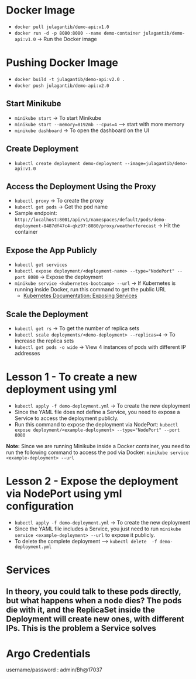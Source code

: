 # Docker Image

- `docker pull julagantib/demo-api:v1.0`
- `docker run -d -p 8080:8080 --name demo-container julagantib/demo-api:v1.0` → Run the Docker image

# Pushing Docker Image

- `docker build -t julagantib/demo-api:v2.0 .`
- `docker push julagantib/demo-api:v2.0`

## Start Minikube

- `minikube start` → To start Minikube
- `minikube start --memory=8192mb --cpus=4` --> start with more memory
- `minikube dashboard` → To open the dashboard on the UI

## Create Deployment

- `kubectl create deployment demo-deployment --image=julagantib/demo-api:v1.0`

## Access the Deployment Using the Proxy

- `kubectl proxy` → To create the proxy
- `kubectl get pods` → Get the pod name
- Sample endpoint: `http://localhost:8001/api/v1/namespaces/default/pods/demo-deployment-8487df47c4-qkz97:8080/proxy/weatherforecast` → Hit the container

## Expose the App Publicly

- `kubectl get services`
- `kubectl expose deployment/<deployment-name> --type="NodePort" --port 8080` → Expose the deployment
- `minikube service <kubernetes-bootcamp> --url` → If Kubernetes is running inside Docker, run this command to get the public URL
  - [Kubernetes Documentation: Exposing Services](https://kubernetes.io/docs/tutorials/kubernetes-basics/expose/expose-intro/)

## Scale the Deployment

- `kubectl get rs` → To get the number of replica sets
- `kubectl scale deployments/<demo-deployment> --replicas=4` → To increase the replica sets
- `kubectl get pods -o wide` → View 4 instances of pods with different IP addresses

# Lesson 1 - To create a new deployment using yml

- `kubectl apply -f demo-deployment.yml` → To create the new deployment
- Since the YAML file does not define a Service, you need to expose a Service to access the deployment publicly.
- Run this command to expose the deployment via NodePort: `kubectl expose deployment/<example-deployment> --type="NodePort" --port 8080`

**Note:** Since we are running Minikube inside a Docker container, you need to run the following command to access the pod via Docker:
`minikube service <example-deployment> --url`

# Lesson 2 - Expose the deployment via NodePort using yml configuration

- `kubectl apply -f demo-deployment.yml` → To create the new deployment
- Since the YAML file includes a Service, you just need to run `minikube service <example-deployment> --url` to expose it publicly.
- To delete the complete deployment --> `kubectl delete  -f demo-deployment.yml`

# Services
In theory, you could talk to these pods directly, but what happens when a node dies? The pods die with it, and the ReplicaSet inside the Deployment will create new ones, with different IPs. This is the problem a Service solves
- 

# Argo Credentials 

username/password : admin/Bh@17037